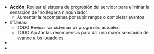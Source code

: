 - **Acción**: Revisar el sistema de progresión del servidor para eliminar la sensación de "no llegar a ningún lado".
	- Aumentar la recompensa por subir rangos o completar eventos.
- #Tareas:
	- TODO Revisar los sistemas de progresión actuales.
	- TODO Ajustar las recompensas para dar una mayor sensación de avance a los jugadores.
-
-